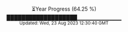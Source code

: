 <p align="center">
⏳Year Progress (64.25 %) <br>
███████████████████▁▁▁▁▁▁▁▁▁▁▁ <br>
<sub>Updated: Wed, 23 Aug 2023 12:30:40 GMT</sub>
</p>

